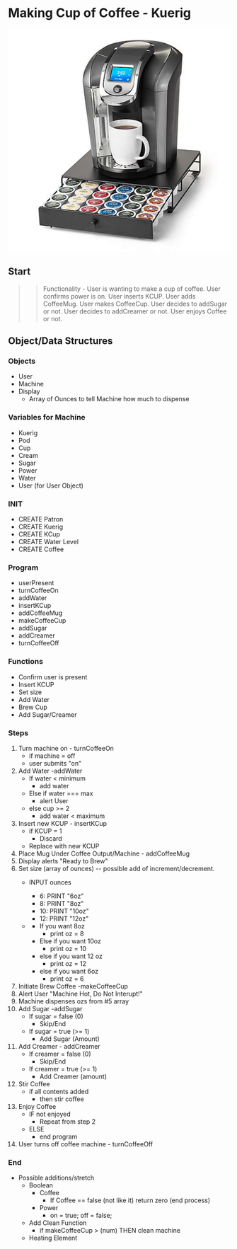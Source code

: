 # Making Cup of Coffee - Kuerig

![Kuerig](img/107605441957745p.jpeg)

## Start

>>Functionality - User is wanting to make a cup of coffee.  User confirms power is on. User inserts KCUP.  User adds CoffeeMug.  User makes CoffeeCup. User decides to addSugar or not.  User decides to addCreamer or not.  User enjoys Coffee or not.

## Object/Data Structures

### Objects
* User
* Machine
* Display
    * Array of Ounces to tell Machine how much to dispense


### Variables for Machine
* Kuerig
* Pod
* Cup
* Cream
* Sugar
* Power
* Water
* User (for User Object)

### INIT
* CREATE Patron
* CREATE Kuerig
* CREATE KCup
* CREATE Water Level
* CREATE Coffee

### Program
* userPresent
* turnCoffeeOn
* addWater
* insertKCup
* addCoffeeMug
* makeCoffeeCup
* addSugar
* addCreamer
* turnCoffeeOff

### Functions
* Confirm user is present
* Insert KCUP
* Set size
* Add Water
* Brew Cup
* Add Sugar/Creamer

### Steps
1. Turn machine on - turnCoffeeOn
    * if machine = off
    * user submits "on"
2. Add Water -addWater
    * If water < minimum
        * add water
    * Else if water === max
        * alert User
    * else cup >= 2
        * add water < maximum
3. Insert new KCUP - insertKCup
    * if KCUP = 1
        * Discard
    * Replace with new KCUP
4. Place Mug Under Coffee Output/Machine - addCoffeeMug
5. Display alerts "Ready to Brew"
6. Set size (array of ounces) -- possible add of increment/decrement. 
    * INPUT ounces
        
        * 6: PRINT "6oz"
        * 8: PRINT "8oz"
        * 10: PRINT "10oz"
        * 12: PRINT "12oz"
        

    * 
        * If you want 8oz
            * print oz = 8
        * Else if you want 10oz
            * print oz = 10
        * else if you want 12 oz
            * print oz = 12
        * else if you want 6oz
            * print oz = 6
7. Initiate Brew Coffee -makeCoffeeCup
8. Alert User "Machine Hot, Do Not Interupt!"
9. Machine dispenses ozs from #5 array
10. Add Sugar -addSugar
    * If sugar = false (0)
        * Skip/End
    * If sugar = true (>= 1)
        * Add Sugar (Amount)
11. Add Creamer - addCreamer
    * If creamer = false (0)
        * Skip/End
    * If creamer = true (>= 1)
        * Add Creamer (amount)
12. Stir Coffee
    * if all contents added 
        * then stir coffee
13. Enjoy Coffee
    * IF not enjoyed
        * Repeat from step 2
    * ELSE
        * end program
14. User turns off coffee machine - turnCoffeeOff

### End

* Possible additions/stretch
    * Boolean 
        * Coffee
            * If Coffee == false (not like it)
            return zero (end process)
        * Power
            * on = true; off = false;
    * Add Clean Function
        * if makeCoffeeCup > (num) THEN clean machine 
    * Heating Element
        
    